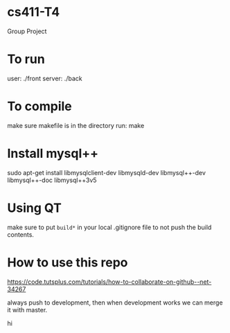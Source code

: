 # cs411-T4
Group Project

# To run
user: ./front
server: ./back

# To compile
make sure makefile is in the directory
run: make

# Install mysql++
sudo apt-get install libmysqlclient-dev libmysqld-dev libmysql++-dev libmysql++-doc libmysql++3v5

# Using QT
make sure to put `build*` in your local .gitignore file to not push the build contents.


# How to use this repo
https://code.tutsplus.com/tutorials/how-to-collaborate-on-github--net-34267

always push to development, then when development works we can merge it with master.

hi